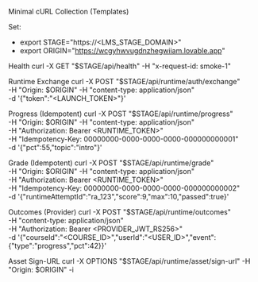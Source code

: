 Minimal cURL Collection (Templates)

Set:
- export STAGE="https://<LMS_STAGE_DOMAIN>"
- export ORIGIN="https://wcgyhwvugdnzhegwiiam.lovable.app"

Health
curl -X GET "$STAGE/api/health" -H "x-request-id: smoke-1"

Runtime Exchange
curl -X POST "$STAGE/api/runtime/auth/exchange" \
  -H "Origin: $ORIGIN" -H "content-type: application/json" \
  -d '{"token":"<LAUNCH_TOKEN>"}'

Progress (Idempotent)
curl -X POST "$STAGE/api/runtime/progress" \
  -H "Origin: $ORIGIN" -H "content-type: application/json" \
  -H "Authorization: Bearer <RUNTIME_TOKEN>" \
  -H "Idempotency-Key: 00000000-0000-0000-0000-000000000001" \
  -d '{"pct":55,"topic":"intro"}'

Grade (Idempotent)
curl -X POST "$STAGE/api/runtime/grade" \
  -H "Origin: $ORIGIN" -H "content-type: application/json" \
  -H "Authorization: Bearer <RUNTIME_TOKEN>" \
  -H "Idempotency-Key: 00000000-0000-0000-0000-000000000002" \
  -d '{"runtimeAttemptId":"ra_123","score":9,"max":10,"passed":true}'

Outcomes (Provider)
curl -X POST "$STAGE/api/runtime/outcomes" \
  -H "content-type: application/json" \
  -H "Authorization: Bearer <PROVIDER_JWT_RS256>" \
  -d '{"courseId":"<COURSE_ID>","userId":"<USER_ID>","event":{"type":"progress","pct":42}}'

Asset Sign-URL
curl -X OPTIONS "$STAGE/api/runtime/asset/sign-url" -H "Origin: $ORIGIN" -i




